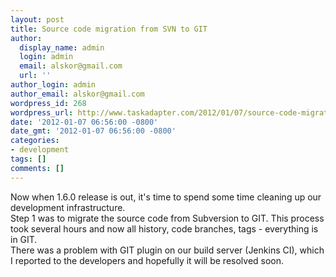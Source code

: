 ```yaml
---
layout: post
title: Source code migration from SVN to GIT
author:
  display_name: admin
  login: admin
  email: alskor@gmail.com
  url: ''
author_login: admin
author_email: alskor@gmail.com
wordpress_id: 268
wordpress_url: http://www.taskadapter.com/2012/01/07/source-code-migration-from-svn-to-git/
date: '2012-01-07 06:56:00 -0800'
date_gmt: '2012-01-07 06:56:00 -0800'
categories:
- development
tags: []
comments: []
---
```

<p>Now when 1.6.0 release is out, it's time to spend some time cleaning up our development infrastructure.<br/>Step 1 was to migrate the source code from Subversion to GIT.&nbsp;This process took several hours and now all history, code branches, tags - everything is in GIT.<br/>There was a problem with GIT plugin on our build server (Jenkins CI), which I reported to the developers and hopefully it will be resolved soon.<br/><br/></p>
